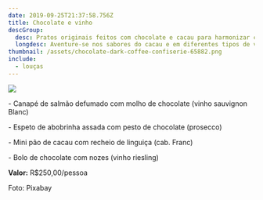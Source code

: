 ```yaml
---
date: 2019-09-25T21:37:58.756Z
title: Chocolate e vinho
descGroup:
  desc: Pratos originais feitos com chocolate e cacau para harmonizar com vinhos
  longdesc: Aventure-se nos sabores do cacau e em diferentes tipos de vinho
thumbnail: /assets/chocolate-dark-coffee-confiserie-65882.png
include:
  - louças
---
```

![](/assets/chocolate-dark-coffee-confiserie-65882.png)

\- Canapé de salmão defumado com molho de chocolate (vinho sauvignon Blanc)

\- Espeto de abobrinha assada com pesto de chocolate (prosecco)

\- Mini pão de cacau com recheio de linguiça (cab. Franc)

\- Bolo de chocolate com nozes (vinho riesling)

**Valor:** R$250,00/pessoa

Foto: Pixabay
